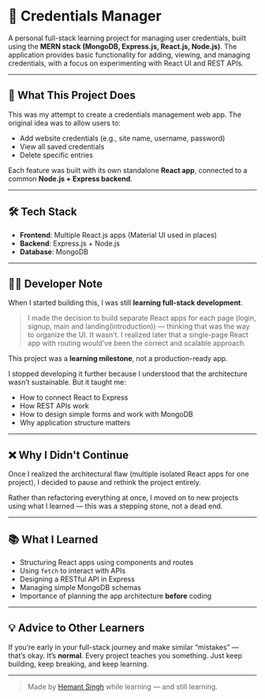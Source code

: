 # 🔐 Credentials Manager

A personal full-stack learning project for managing user credentials, built using the **MERN stack (MongoDB, Express.js, React.js, Node.js)**. The application provides basic functionality for adding, viewing, and managing credentials, with a focus on experimenting with React UI and REST APIs.

---

## 🚀 What This Project Does

This was my attempt to create a credentials management web app. The original idea was to allow users to:

- Add website credentials (e.g., site name, username, password)
- View all saved credentials
- Delete specific entries

Each feature was built with its own standalone **React app**, connected to a common **Node.js + Express backend**.

---

## 🛠 Tech Stack

- **Frontend**: Multiple React.js apps (Material UI used in places)
- **Backend**: Express.js + Node.js
- **Database**: MongoDB

---

## 🧑‍💻 Developer Note

When I started building this, I was still **learning full-stack development**.

> I made the decision to build separate React apps for each page (login, signup, main and landing(introduction)) — thinking that was the way to organize the UI. It wasn’t. I realized later that a single-page React app with routing would’ve been the correct and scalable approach.

This project was a **learning milestone**, not a production-ready app.

I stopped developing it further because I understood that the architecture wasn’t sustainable. But it taught me:

* How to connect React to Express
* How REST APIs work
* How to design simple forms and work with MongoDB
* Why application structure matters

---

## ❌ Why I Didn't Continue

Once I realized the architectural flaw (multiple isolated React apps for one project), I decided to pause and rethink the project entirely.

Rather than refactoring everything at once, I moved on to new projects using what I learned — this was a stepping stone, not a dead end.

---

## 📚 What I Learned

* Structuring React apps using components and routes
* Using `fetch` to interact with APIs
* Designing a RESTful API in Express
* Managing simple MongoDB schemas
* Importance of planning the app architecture **before** coding

---

## 💡 Advice to Other Learners

If you’re early in your full-stack journey and make similar “mistakes” — that’s okay. It’s **normal**. Every project teaches you something. Just keep building, keep breaking, and keep learning.

---

> Made by [Hemant Singh](https://github.com/hemantsingh2004) while learning — and still learning.
